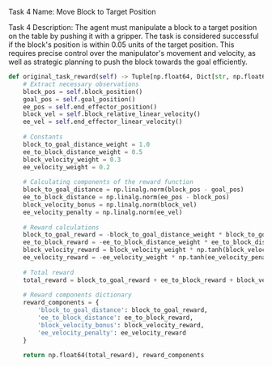 Task 4 Name: Move Block to Target Position

Task 4 Description: The agent must manipulate a block to a target position on the table by pushing it with a gripper. The task is considered successful if the block's position is within 0.05 units of the target position. This requires precise control over the manipulator's movement and velocity, as well as strategic planning to push the block towards the goal efficiently.

```python
def original_task_reward(self) -> Tuple[np.float64, Dict[str, np.float64]]:
    # Extract necessary observations
    block_pos = self.block_position()
    goal_pos = self.goal_position()
    ee_pos = self.end_effector_position()
    block_vel = self.block_relative_linear_velocity()
    ee_vel = self.end_effector_linear_velocity()
    
    # Constants
    block_to_goal_distance_weight = 1.0
    ee_to_block_distance_weight = 0.5
    block_velocity_weight = 0.3
    ee_velocity_weight = 0.2
    
    # Calculating components of the reward function
    block_to_goal_distance = np.linalg.norm(block_pos - goal_pos)
    ee_to_block_distance = np.linalg.norm(ee_pos - block_pos)
    block_velocity_bonus = np.linalg.norm(block_vel)
    ee_velocity_penalty = np.linalg.norm(ee_vel)
    
    # Reward calculations
    block_to_goal_reward = -block_to_goal_distance_weight * block_to_goal_distance
    ee_to_block_reward = -ee_to_block_distance_weight * ee_to_block_distance
    block_velocity_reward = block_velocity_weight * np.tanh(block_velocity_bonus)
    ee_velocity_reward = -ee_velocity_weight * np.tanh(ee_velocity_penalty)
    
    # Total reward
    total_reward = block_to_goal_reward + ee_to_block_reward + block_velocity_reward + ee_velocity_reward
    
    # Reward components dictionary
    reward_components = {
        'block_to_goal_distance': block_to_goal_reward,
        'ee_to_block_distance': ee_to_block_reward,
        'block_velocity_bonus': block_velocity_reward,
        'ee_velocity_penalty': ee_velocity_reward
    }
    
    return np.float64(total_reward), reward_components
```